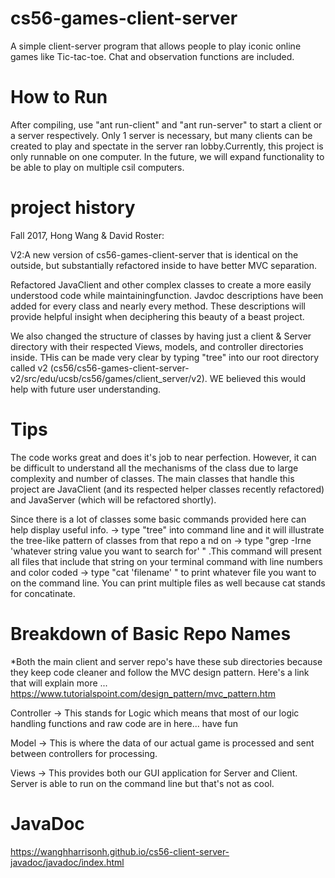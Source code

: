 cs56-games-client-server
========================
A simple client-server program that allows people to play iconic online games like Tic-tac-toe. Chat and observation functions are included.

How to Run
==========
After compiling, use "ant run-client" and "ant run-server" to start a client or a server respectively.
Only 1 server is necessary, but many clients can be created to play and spectate in the server ran lobby.Currently, this project is only runnable on one computer. In the future, we will expand functionality to be able to play on multiple csil computers.

project history
===============
Fall 2017, Hong Wang & David Roster:

V2:A new version of cs56-games-client-server that is identical on the outside, but substantially refactored inside to have better MVC separation.

Refactored JavaClient and other complex classes to create a more easily understood code while maintainingfunction. Javdoc descriptions have been added for every class and nearly every method. These descriptions will provide helpful insight when deciphering this beauty of a beast project.

We also changed the structure of classes by having just a client & Server directory with their respected Views, models, and controller directories inside. THis can be made very clear by typing "tree" into our root directory called v2 (cs56/cs56-games-client-server-v2/src/edu/ucsb/cs56/games/client_server/v2). WE believed this would help with future user understanding.


Tips
==============
The code works great and does it's job to near perfection. However, it can be difficult to understand all the mechanisms of the class due to large complexity and number of classes. The main classes that handle this project are JavaClient (and its respected helper classes recently refactored) and JavaServer (which will be refactored shortly).

Since there is a lot of classes some basic commands provided here can help display useful info.
-> type "tree" into command line and it will illustrate the tree-like pattern of classes from that repo a	nd on
-> type "grep -Irne 'whatever string value you want to search for' " .This command will present all files 	that include that string on your terminal command with line numbers and color coded
-> type "cat 'filename' " to print whatever file you want to on the command line. You can print multiple files as well because cat stands for concatinate. 

Breakdown of Basic Repo Names
=================================
*Both the main client and server repo's have these sub directories because they keep code cleaner and follow the MVC design pattern. Here's a link that will explain more ... https://www.tutorialspoint.com/design_pattern/mvc_pattern.htm

Controller -> This stands for Logic which means that most of our logic handling 	functions and raw code are in here... have fun

Model -> This is where the data of our actual game is processed and sent between 	controllers for processing.

Views -> This provides both our GUI application for Server and Client. Server is 	able to run on the command line but that's not as cool.  

JavaDoc
================================
https://wanghharrisonh.github.io/cs56-client-server-javadoc/javadoc/index.html
